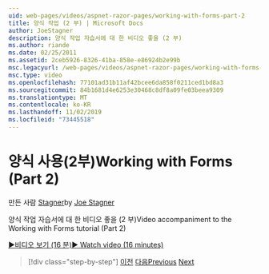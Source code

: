 ```yaml
---
uid: web-pages/videos/aspnet-razor-pages/working-with-forms-part-2
title: 양식 작업 (2 부) | Microsoft Docs
author: JoeStagner
description: 양식 작업 자습서에 대 한 비디오 좋을 (2 부)
ms.author: riande
ms.date: 02/25/2011
ms.assetid: 2ceb5926-8326-41ba-858e-e86924b2e99b
msc.legacyurl: /web-pages/videos/aspnet-razor-pages/working-with-forms-part-2
msc.type: video
ms.openlocfilehash: 77101ad31b11af42bcee6da858f0211ced1bd8a3
ms.sourcegitcommit: 84b1681d4e6253e30468c8df8a09fe03beea9309
ms.translationtype: MT
ms.contentlocale: ko-KR
ms.lasthandoff: 11/02/2019
ms.locfileid: "73445518"
---
```

# <a name="working-with-forms-part-2"></a><span data-ttu-id="3515b-103">양식 사용(2부)</span><span class="sxs-lookup"><span data-stu-id="3515b-103">Working with Forms (Part 2)</span></span>

<span data-ttu-id="3515b-104">만든 사람 [Stagner](https://github.com/JoeStagner)</span><span class="sxs-lookup"><span data-stu-id="3515b-104">by [Joe Stagner](https://github.com/JoeStagner)</span></span>

<span data-ttu-id="3515b-105">양식 작업 자습서에 대 한 비디오 좋을 (2 부)</span><span class="sxs-lookup"><span data-stu-id="3515b-105">Video accompaniment to the Working with Forms tutorial (Part 2)</span></span>

<span data-ttu-id="3515b-106">[&#9654;비디오 보기 (16 분)](https://channel9.msdn.com/Blogs/ASP-NET-Site-Videos/working-with-forms-(part-2))</span><span class="sxs-lookup"><span data-stu-id="3515b-106">[&#9654; Watch video (16 minutes)](https://channel9.msdn.com/Blogs/ASP-NET-Site-Videos/working-with-forms-(part-2))</span></span>

> [!div class="step-by-step"]
> <span data-ttu-id="3515b-107">[이전](working-with-forms-part-1.md)
> [다음](working-with-data-part-1.md)</span><span class="sxs-lookup"><span data-stu-id="3515b-107">[Previous](working-with-forms-part-1.md)
[Next](working-with-data-part-1.md)</span></span>
